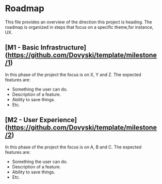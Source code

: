 # Roadmap

This file provides an overview of the direction this project is heading. The roadmap is organized in steps that focus on a specific theme,for instance, UX.

## [M1 - Basic Infrastructure] (https://github.com/Dovyski/template/milestone/1)

In this phase of the project the focus is on X, Y and Z. The expected features are:

- Something the user can do.
- Description of a feature.
- Ability to save things.
- Etc.

## [M2 - User Experience] (https://github.com/Dovyski/template/milestone/2)

In this phase of the project the focus is on A, B and C. The expected features are:

- Something the user can do.
- Description of a feature.
- Ability to save things.
- Etc.